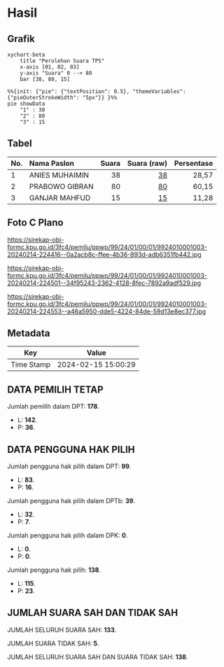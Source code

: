 # Hasil

## Grafik

```mermaid
xychart-beta
    title "Perolehan Suara TPS"
    x-axis [01, 02, 03]
    y-axis "Suara" 0 --> 80
    bar [38, 80, 15]
```

```mermaid
%%{init: {"pie": {"textPosition": 0.5}, "themeVariables": {"pieOuterStrokeWidth": "5px"}} }%%
pie showData
    "1" : 38
    "2" : 80
    "3" : 15
```

## Tabel

| No. | Nama Paslon    | Suara | Suara (raw) | Persentase |
|:--- |:-------------- | -----:| -----------:| ----------:|
| 1   | ANIES MUHAIMIN | 38    | [38][p-1]   | 28,57      |
| 2   | PRABOWO GIBRAN | 80    | [80][p-2]   | 60,15      |
| 3   | GANJAR MAHFUD  | 15    | [15][p-3]   | 11,28      |


[p-1]: https://github.com/gigit-pemilu/pemilu-2024-99-luar-negeri/blob/main/pilpres/hitung-suara/sub/99-luar-negeri/sub/24-budapest-hongaria/sub/01-budapest-hongaria/sub/0001-budapest-hongaria/sub/003-tps-002/sub/paslon-1.txt
[p-2]: https://github.com/gigit-pemilu/pemilu-2024-99-luar-negeri/blob/main/pilpres/hitung-suara/sub/99-luar-negeri/sub/24-budapest-hongaria/sub/01-budapest-hongaria/sub/0001-budapest-hongaria/sub/003-tps-002/sub/paslon-2.txt
[p-3]: https://github.com/gigit-pemilu/pemilu-2024-99-luar-negeri/blob/main/pilpres/hitung-suara/sub/99-luar-negeri/sub/24-budapest-hongaria/sub/01-budapest-hongaria/sub/0001-budapest-hongaria/sub/003-tps-002/sub/paslon-3.txt

## Foto C Plano

https://sirekap-obj-formc.kpu.go.id/3fc4/pemilu/ppwp/99/24/01/00/01/9924010001003-20240214-224416--0a2acb8c-ffee-4b36-893d-adb6351fb442.jpg

https://sirekap-obj-formc.kpu.go.id/3fc4/pemilu/ppwp/99/24/01/00/01/9924010001003-20240214-224501--34f95243-2362-4128-8fec-7892a9adf529.jpg

https://sirekap-obj-formc.kpu.go.id/3fc4/pemilu/ppwp/99/24/01/00/01/9924010001003-20240214-224553--a46a5950-dde5-4224-84de-59d13e8ec377.jpg


## Metadata

| Key        | Value               |
| ---------- | ------------------- |
| Time Stamp | 2024-02-15 15:00:29 |


## DATA PEMILIH TETAP

Jumlah pemilih dalam DPT: **178**.
 * L: **142**.
 * P: **36**.

## DATA PENGGUNA HAK PILIH

Jumlah pengguna hak pilih dalam DPT: **99**.
 * L: **83**.
 * P: **16**.

Jumlah pengguna hak pilih dalam DPTb: **39**.
 * L: **32**.
 * P: **7**.

Jumlah pengguna hak pilih dalam DPK: **0**.
 * L: **0**.
 * P: **0**.

Jumlah pengguna hak pilih: **138**.
 * L: **115**.
 * P: **23**.

## JUMLAH SUARA SAH DAN TIDAK SAH

JUMLAH SELURUH SUARA SAH: **133**.

JUMLAH SUARA TIDAK SAH: **5**.

JUMLAH SELURUH SUARA SAH DAN SUARA TIDAK SAH: **138**.



